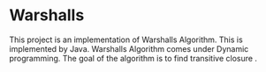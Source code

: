 # Warshalls
This project is an implementation of Warshalls Algorithm.
This is implemented by Java.
Warshalls Algorithm comes under Dynamic programming.
The goal of the algorithm is to find transitive closure .
